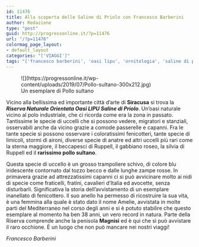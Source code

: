 ```yaml
---
id: 11476
title: Alla scoperta delle Saline di Priolo con Francesco Barberini
author: Redazione
type: "post"
guid: http://progressonline.it/?p=11476
url: "/?p=11476"
colormag_page_layout:
- default_layout
categories: "['VIAGGI']"
tags: "['francesco barberini', 'oasi lipu', 'ornitologia', 'saline di priolo', 'Sicilia', 'siracusa']"
---
```


<figure aria-describedby="caption-attachment-11478" class="wp-caption alignleft" id="attachment_11478" style="width: 390px">![](https://progressonline.it/wp-content/uploads/2019/07/Pollo-sultano-300x212.jpg)<figcaption class="wp-caption-text" id="caption-attachment-11478">Un esemplare di Pollo sultano</figcaption></figure>

Vicino alla bellissima ed importante città d’arte di **Siracusa** si trova la ***Riserva Naturale Orientata Oasi LIPU Saline di Priolo***. Un’oasi naturale vicino al polo industriale, che ci ricorda come era la zona in passato. Tantissime le specie di uccelli che si possono vedere, migratori e stanziali, osservabili anche da vicino grazie a comode passerelle e capanni. Fra le tante specie si possono osservare i coloratissimi fenicotteri, tante specie di limicoli, stormi di aironi, diverse specie di anatre ed altri uccelli più rari come la sterna maggiore, il beccapesci di Ruppell, il gabbiano roseo, la silvia di Ruppell ed il **rarissimo pollo sultano**.

Questa specie di uccello è un grosso trampoliere schivo, di colore blu iridescente contornato dal tozzo becco e dalle lunghe zampe rosse. In primavera grazie ad attrezzatissimi capanni ci si può avvicinare molto ai nidi di specie come fraticelli, fratini, cavalieri d’Italia ed avocette, senza disturbarli. Significativa la storia dell’avvistamento di un esemplare inanellato di fenicottero. Il suo anello ha permesso di ricostruire la sua vita, è una femmina alla quale è stato dato il nome Amelie, avvistata in molte parti del Mediterraneo nel corso degli anni e si è potuto stabilire che questo esemplare al momento ha ben 38 anni, un vero record in natura. Parte della Riserva comprende anche la penisola **Magnisi** ed è qui che si può avvistare il raro occhione. È un luogo che non può mancare nei nostri viaggi!

*Francesco Barberini*